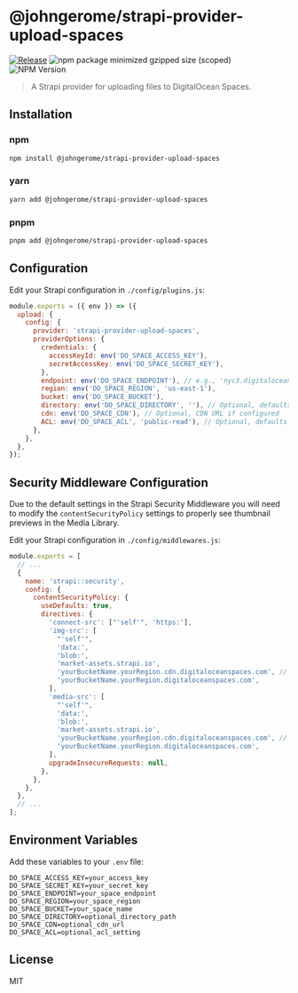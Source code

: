 # @johngerome/strapi-provider-upload-spaces

[![Release](https://github.com/johngerome/strapi-provider-upload-spaces/actions/workflows/release.yml/badge.svg)](https://github.com/johngerome/strapi-provider-upload-spaces/actions/workflows/release.yml)
![npm package minimized gzipped size (scoped)](https://img.shields.io/bundlejs/size/@johngerome/strapi-provider-upload-spaces%40latest)
![NPM Version](https://img.shields.io/npm/v/@johngerome/strapi-provider-upload-spaces)

> A Strapi provider for uploading files to DigitalOcean Spaces.


## Installation

### npm

```bash
npm install @johngerome/strapi-provider-upload-spaces
```

### yarn

```bash
yarn add @johngerome/strapi-provider-upload-spaces
```

### pnpm

```bash
pnpm add @johngerome/strapi-provider-upload-spaces
```

## Configuration

Edit your Strapi configuration in `./config/plugins.js`:

```javascript
module.exports = ({ env }) => ({
  upload: {
    config: {
      provider: 'strapi-provider-upload-spaces',
      providerOptions: {
        credentials: {
          accessKeyId: env('DO_SPACE_ACCESS_KEY'),
          secretAccessKey: env('DO_SPACE_SECRET_KEY'),
        },
        endpoint: env('DO_SPACE_ENDPOINT'), // e.g., 'nyc3.digitaloceanspaces.com'
        region: env('DO_SPACE_REGION', 'us-east-1'),
        bucket: env('DO_SPACE_BUCKET'),
        directory: env('DO_SPACE_DIRECTORY', ''), // Optional, defaults to root
        cdn: env('DO_SPACE_CDN'), // Optional, CDN URL if configured
        ACL: env('DO_SPACE_ACL', 'public-read'), // Optional, defaults to 'public-read'
      },
    },
  },
});
```

## Security Middleware Configuration

Due to the default settings in the Strapi Security Middleware you will need to modify the `contentSecurityPolicy` settings to properly see thumbnail previews in the Media Library.

Edit your Strapi configuration in `./config/middlewares.js`:

```javascript
module.exports = [
  // ...
  {
    name: 'strapi::security',
    config: {
      contentSecurityPolicy: {
        useDefaults: true,
        directives: {
          'connect-src': ["'self'", 'https:'],
          'img-src': [
            "'self'",
            'data:',
            'blob:',
            'market-assets.strapi.io',
            'yourBucketName.yourRegion.cdn.digitaloceanspaces.com', // with CDN
            'yourBucketName.yourRegion.digitaloceanspaces.com',
          ],
          'media-src': [
            "'self'",
            'data:',
            'blob:',
            'market-assets.strapi.io',
            'yourBucketName.yourRegion.cdn.digitaloceanspaces.com', // with CDN
            'yourBucketName.yourRegion.digitaloceanspaces.com',
          ],
          upgradeInsecureRequests: null,
        },
      },
    },
  },
  // ...
];
```

## Environment Variables

Add these variables to your `.env` file:

```
DO_SPACE_ACCESS_KEY=your_access_key
DO_SPACE_SECRET_KEY=your_secret_key
DO_SPACE_ENDPOINT=your_space_endpoint
DO_SPACE_REGION=your_space_region
DO_SPACE_BUCKET=your_space_name
DO_SPACE_DIRECTORY=optional_directory_path
DO_SPACE_CDN=optional_cdn_url
DO_SPACE_ACL=optional_acl_setting
```

## License

MIT
